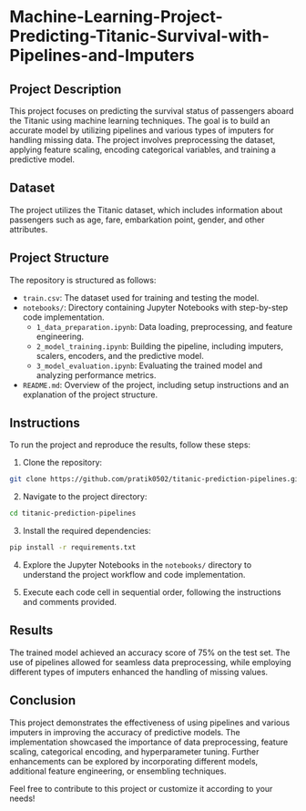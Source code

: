 # Machine-Learning-Project-Predicting-Titanic-Survival-with-Pipelines-and-Imputers

## Project Description

This project focuses on predicting the survival status of passengers aboard the Titanic using machine learning techniques. The goal is to build an accurate model by utilizing pipelines and various types of imputers for handling missing data. The project involves preprocessing the dataset, applying feature scaling, encoding categorical variables, and training a predictive model.

## Dataset

The project utilizes the Titanic dataset, which includes information about passengers such as age, fare, embarkation point, gender, and other attributes.

## Project Structure

The repository is structured as follows:

- `train.csv`: The dataset used for training and testing the model.
- `notebooks/`: Directory containing Jupyter Notebooks with step-by-step code implementation.
  - `1_data_preparation.ipynb`: Data loading, preprocessing, and feature engineering.
  - `2_model_training.ipynb`: Building the pipeline, including imputers, scalers, encoders, and the predictive model.
  - `3_model_evaluation.ipynb`: Evaluating the trained model and analyzing performance metrics.
- `README.md`: Overview of the project, including setup instructions and an explanation of the project structure.

## Instructions

To run the project and reproduce the results, follow these steps:

1. Clone the repository:

```bash
git clone https://github.com/pratik0502/titanic-prediction-pipelines.git
```

2. Navigate to the project directory:

```bash
cd titanic-prediction-pipelines
```

3. Install the required dependencies:

```bash
pip install -r requirements.txt
```

4. Explore the Jupyter Notebooks in the `notebooks/` directory to understand the project workflow and code implementation.

5. Execute each code cell in sequential order, following the instructions and comments provided.

## Results

The trained model achieved an accuracy score of 75% on the test set. The use of pipelines allowed for seamless data preprocessing, while employing different types of imputers enhanced the handling of missing values.

## Conclusion

This project demonstrates the effectiveness of using pipelines and various imputers in improving the accuracy of predictive models. The implementation showcased the importance of data preprocessing, feature scaling, categorical encoding, and hyperparameter tuning. Further enhancements can be explored by incorporating different models, additional feature engineering, or ensembling techniques.

Feel free to contribute to this project or customize it according to your needs!

